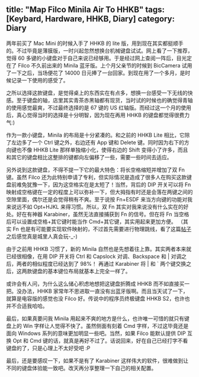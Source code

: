 title: "Map Filco Minila Air To HHKB"
tags: [Keybard, Hardware, HHKB, Diary]
category: Diary
---
两年前买了 Mac Mini 的时候入手了 HHKB 的 lite 版，用到现在其实都挺顺手的。不过毕竟是薄膜版，一时兴起忽然想换台机械键盘试试。网上看了一下推荐，觉得 60 多键的小键盘对于自己来说已经够用。于是经过网上查阅一阵后，目光定在了 Filco 不久前出来的 Minila 蓝牙版。上个月父亲节的时候到 BicCamera 试用了一下之后，当场便花了 14000 日元捧了一台回家。到现在用了一个多月，是时候记录一下使用的感受了。

<!--more-->
之所以选择这款键盘，是觉得桌上的东西实在有点多，想换一台感受一下无线的快感。至于键盘的轴，店里其实青茶赤黑轴都有现货，当时试的时候也的确觉得青轴的使用感觉最爽，不过最终选择的是 67 键的 US 红轴版。而经过这一个月的使用后，真心觉得当时的选择是十分明智，因为现在再用 HHKB 的键盘都觉得很费力气:)

作为一款小键盘，Minila 的布局是十分紧凑的。和之前的 HHKB Lite 相比，它除了左边多了一个 Ctrl 键之外，右边还有 App 键和 Delete 键。同时因为右下的方向键也不像 HHKB Lite 那样单独缩小化，使得右边的 Shift 变得小了许多，而且和其它的键盘相比这整排的键都向左偏移了一些，需要一些时间去适应。

另外说到这款键盘，不得不提一下它的最大特色：将长空格缩短并增加了双 Fn 键。虽然 Filco 还为此特别申请了专利，但实际情况是造成了很多人在购买这款键盘前难免犹豫一下，因为这空格实在是太短了！当然，背后的 DIP 开关可以将 Fn 映射成空格键在一定的程度上可以弥补一下，但大拇指有时还是会落在两键之间的空隙里面，偶尔还是会觉得稍有不爽。至于说按 Fn+ESDF 来当方向键的功能对我来说远不如 Opt+HJKL 来得习惯。所以，双 Fn 其实对我来说没有什么实在的好处。好在有神器 Karabiner，虽然无法直接捕获到 Fn 的信号。但在将 Fn 当空格后可以设置成空格+其它键时能当作 Cmd+其它键，其实用起来更加方便。
（其实 Fn 也是有可能要实现软件映射的，不过首先需要进行物理跳线，看了这篇[帖子](https://github.com/tekezo/Karabiner/issues/320)之后感觉真是城里人真会玩-_-)

由于之前用 HHKB 习惯了，新的 Minila 自然也是先想着往上靠。其实两者本来就已经很相像，在用 DIP 开关将 Ctrl 和 Capslock 对调、Backspace 和 | 对调之后，两者的相似程度已经达到了 98%！ 再通过 Karabiner 将 | 和 ` 两个键交换之后，这两款键盘的基本键位布局就基本上完全一样了。

或许会有人问，为什么这么储心积虑地想把这键盘折腾成 HHKB 而不如直接买一把。没办法，HHKB 家常年不思进取一直没有出蓝牙版啊。而且当天试了一下，就算是电容版的感觉也没 Filco 好。传说中的程序员终极键盘 HHKB S2，也许也并不合适我哈哈。

最后，如果真要问我 Minila 用起来不爽的地方是什么，也许唯一可惜的就只有键盘上的 Win 字样让人觉得不快了。虽然侧面有刻着 Cmd 字样，不过这毕竟还是面向 Windows 系列的意味更加明显一些吧。当然，如果 Filco 能默认提供 DIP 互换 Opt 和 Cmd 键的话，就真是再好不过了。话说回来，好在自己已经打字不看键盘的了，只是心理上不太好受吧 :P

最后，还是要感叹一下，如果不是有了 Karabiner 这样伟大的软件，很难做到让不同的键盘体验能一致吧。改天再分享整理一下自己的相关配置。
